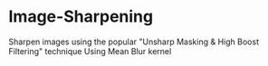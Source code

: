 # Image-Sharpening
Sharpen images using the popular "Unsharp Masking &amp; High Boost Filtering" technique Using Mean Blur kernel
